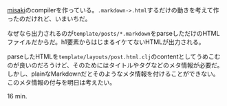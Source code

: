 [misaki](http://liquidz.github.com/misaki/)のcompilerを作っている。`.markdown->.html`するだけの動きを考えて作ったのだけれど、いまいちだ。

なぜなら出力されるのが`template/posts/*.markdown`をparseしただけのHTMLファイルだからだ。h1要素からはじまるイケてないHTMLが出力される。

parseしたHTMLを`template/layouts/post.html.clj`のcontentとしてうめこむのが良いのだろうけど、そのためにはタイトルやタグなどのメタ情報が必要だ。しかし、plainなMarkdownだとそのようなメタ情報を付けることができない。このメタ情報の付与を明日は考えたい。

16 min.
